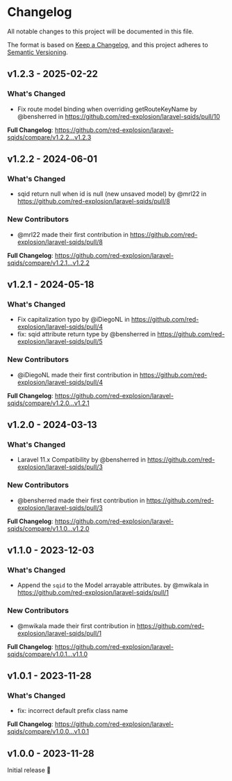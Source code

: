 # Changelog

All notable changes to this project will be documented in this file.

The format is based on [Keep a Changelog](https://keepachangelog.com/en/1.0.0/),
and this project adheres to [Semantic Versioning](https://semver.org/spec/v2.0.0.html).

## v1.2.3 - 2025-02-22

### What's Changed

* Fix route model binding when overriding getRouteKeyName by @bensherred in https://github.com/red-explosion/laravel-sqids/pull/10

**Full Changelog**: https://github.com/red-explosion/laravel-sqids/compare/v1.2.2...v1.2.3

## v1.2.2 - 2024-06-01

### What's Changed

* sqid return null when id is null (new unsaved model) by @mrl22 in https://github.com/red-explosion/laravel-sqids/pull/8

### New Contributors

* @mrl22 made their first contribution in https://github.com/red-explosion/laravel-sqids/pull/8

**Full Changelog**: https://github.com/red-explosion/laravel-sqids/compare/v1.2.1...v1.2.2

## v1.2.1 - 2024-05-18

### What's Changed

* Fix capitalization typo by @iDiegoNL in https://github.com/red-explosion/laravel-sqids/pull/4
* fix: sqid attribute return type by @bensherred in https://github.com/red-explosion/laravel-sqids/pull/5

### New Contributors

* @iDiegoNL made their first contribution in https://github.com/red-explosion/laravel-sqids/pull/4

**Full Changelog**: https://github.com/red-explosion/laravel-sqids/compare/v1.2.0...v1.2.1

## v1.2.0 - 2024-03-13

### What's Changed

* Laravel 11.x Compatibility by @bensherred in https://github.com/red-explosion/laravel-sqids/pull/3

### New Contributors

* @bensherred made their first contribution in https://github.com/red-explosion/laravel-sqids/pull/3

**Full Changelog**: https://github.com/red-explosion/laravel-sqids/compare/v1.1.0...v1.2.0

## v1.1.0 - 2023-12-03

### What's Changed

* Append the `sqid` to the Model arrayable attributes. by @mwikala in https://github.com/red-explosion/laravel-sqids/pull/1

### New Contributors

* @mwikala made their first contribution in https://github.com/red-explosion/laravel-sqids/pull/1

**Full Changelog**: https://github.com/red-explosion/laravel-sqids/compare/v1.0.1...v1.1.0

## v1.0.1 - 2023-11-28

### What's Changed

* fix: incorrect default prefix class name

**Full Changelog**: https://github.com/red-explosion/laravel-sqids/compare/v1.0.0...v1.0.1

## v1.0.0 - 2023-11-28

Initial release 🎉
